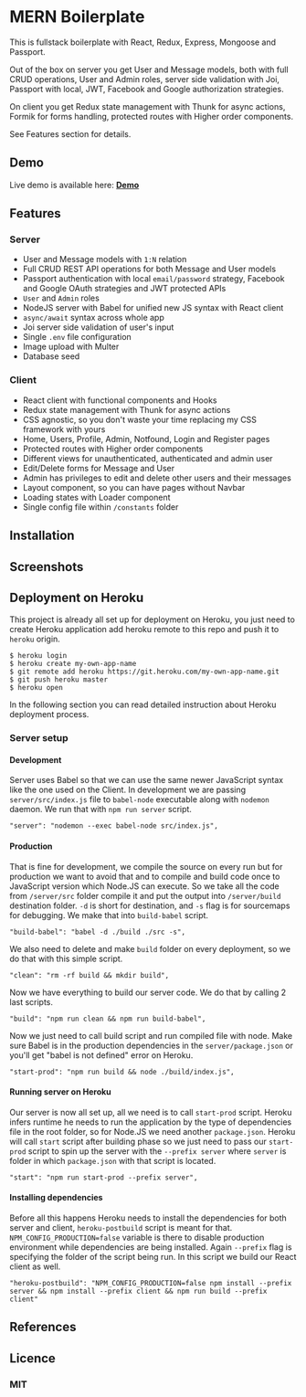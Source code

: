 # MERN Boilerplate

This is fullstack boilerplate with React, Redux, Express, Mongoose and Passport.

Out of the box on server you get User and Message models, both with full CRUD operations, User and Admin roles, server side validation with Joi, Passport with local, JWT, Facebook and Google authorization strategies.

On client you get Redux state management with Thunk for async actions, Formik for forms handling, protected routes with Higher order components.

See Features section for details.

## Demo

Live demo is available here: **[Demo](https://mern-boilerplate-demo.herokuapp.com/)**

## Features

### Server

- User and Message models with `1:N` relation
- Full CRUD REST API operations for both Message and User models
- Passport authentication with local `email/password` strategy, Facebook and Google OAuth strategies and JWT protected APIs
- `User` and `Admin` roles
- NodeJS server with Babel for unified new JS syntax with React client
- `async/await` syntax across whole app
- Joi server side validation of user's input
- Single `.env` file configuration
- Image upload with Multer
- Database seed

### Client

- React client with functional components and Hooks
- Redux state management with Thunk for async actions
- CSS agnostic, so you don't waste your time replacing my CSS framework with yours
- Home, Users, Profile, Admin, Notfound, Login and Register pages
- Protected routes with Higher order components
- Different views for unauthenticated, authenticated and admin user
- Edit/Delete forms for Message and User
- Admin has privileges to edit and delete other users and their messages
- Layout component, so you can have pages without Navbar
- Loading states with Loader component
- Single config file within `/constants` folder

## Installation

## Screenshots

## Deployment on Heroku

This project is already all set up for deployment on Heroku, you just need to create Heroku application add heroku remote to this repo and push it to `heroku` origin.

```
$ heroku login
$ heroku create my-own-app-name
$ git remote add heroku https://git.heroku.com/my-own-app-name.git
$ git push heroku master
$ heroku open
```

In the following section you can read detailed instruction about Heroku deployment process.

### Server setup

#### Development

Server uses Babel so that we can use the same newer JavaScript syntax like the one used on the Client. In development we are passing `server/src/index.js` file to `babel-node` executable along with `nodemon` daemon. We run that with `npm run server` script.

```
"server": "nodemon --exec babel-node src/index.js",
```

#### Production

That is fine for development, we compile the source on every run but for production we want to avoid that and to compile and build code once to JavaScript version which Node.JS can execute. So we take all the code from `/server/src` folder compile it and put the output into `/server/build` destination folder. `-d` is short for destination, and `-s` flag is for sourcemaps for debugging. We make that into `build-babel` script.

```
"build-babel": "babel -d ./build ./src -s",
```

We also need to delete and make `build` folder on every deployment, so we do that with this simple script.

```
"clean": "rm -rf build && mkdir build",
```

Now we have everything to build our server code. We do that by calling 2 last scripts.

```
"build": "npm run clean && npm run build-babel",
```

Now we just need to call build script and run compiled file with node. Make sure Babel is in the production dependencies in the `server/package.json` or you'll get "babel is not defined" error on Heroku.

```
"start-prod": "npm run build && node ./build/index.js",
```

#### Running server on Heroku

Our server is now all set up, all we need is to call `start-prod` script. Heroku infers runtime he needs to run the application by the type of dependencies file in the root folder, so for Node.JS we need another `package.json`. Heroku will call `start` script after building phase so we just need to pass our `start-prod` script to spin up the server with the `--prefix server` where `server` is folder in which `package.json` with that script is located.

```
"start": "npm run start-prod --prefix server",
```

#### Installing dependencies

Before all this happens Heroku needs to install the dependencies for both server and client, `heroku-postbuild` script is meant for that. `NPM_CONFIG_PRODUCTION=false` variable is there to disable production environment while dependencies are being installed. Again `--prefix` flag is specifying the folder of the script being run. In this script we build our React client as well.

```
"heroku-postbuild": "NPM_CONFIG_PRODUCTION=false npm install --prefix server && npm install --prefix client && npm run build --prefix client"
```

## References

## Licence

### MIT

